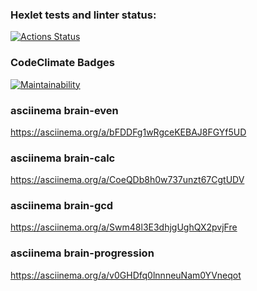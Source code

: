 ### Hexlet tests and linter status:
[![Actions Status](https://github.com/zainutdinov/python-project-49/actions/workflows/hexlet-check.yml/badge.svg)](https://github.com/zainutdinov/python-project-49/actions)

### CodeClimate Badges
[![Maintainability](https://api.codeclimate.com/v1/badges/ed9c40c9e61ca711284f/maintainability)](https://codeclimate.com/github/zainutdinov/python-project-49/maintainability)

### asciinema brain-even
https://asciinema.org/a/bFDDFg1wRgceKEBAJ8FGYf5UD

### asciinema brain-calc
https://asciinema.org/a/CoeQDb8h0w737unzt67CgtUDV

### asciinema brain-gcd
https://asciinema.org/a/Swm48l3E3dhjgUghQX2pvjFre

### asciinema brain-progression
https://asciinema.org/a/v0GHDfq0lnnneuNam0YVneqot
